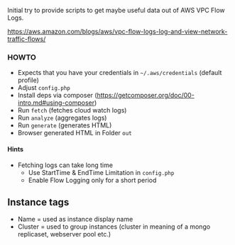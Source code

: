 Initial try to provide scripts to get maybe useful data out of AWS VPC Flow Logs.

https://aws.amazon.com/blogs/aws/vpc-flow-logs-log-and-view-network-traffic-flows/

### HOWTO ###

* Expects that you have your credentials in `~/.aws/credentials` (default profile)
* Adjust `config.php`
* Install deps via composer (https://getcomposer.org/doc/00-intro.md#using-composer)
* Run `fetch` (fetches cloud watch logs)
* Run `analyze` (aggregates logs)
* Run `generate` (generates HTML)
* Browser generated HTML in Folder `out`

#### Hints ####

* Fetching logs can take long time
  * Use StartTime & EndTime Limitation in `config.php`
  * Enable Flow Logging only for a short period

## Instance tags ##

* Name = used as instance display name
* Cluster = used to group instances (cluster in meaning of a mongo replicaset, webserver pool etc.)
